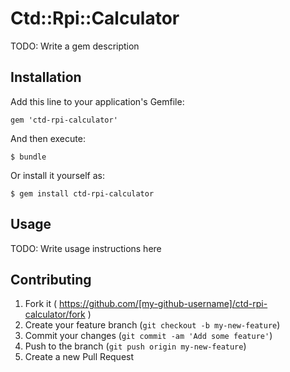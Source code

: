 # Ctd::Rpi::Calculator

TODO: Write a gem description

## Installation

Add this line to your application's Gemfile:

    gem 'ctd-rpi-calculator'

And then execute:

    $ bundle

Or install it yourself as:

    $ gem install ctd-rpi-calculator

## Usage

TODO: Write usage instructions here

## Contributing

1. Fork it ( https://github.com/[my-github-username]/ctd-rpi-calculator/fork )
2. Create your feature branch (`git checkout -b my-new-feature`)
3. Commit your changes (`git commit -am 'Add some feature'`)
4. Push to the branch (`git push origin my-new-feature`)
5. Create a new Pull Request
